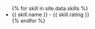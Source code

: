 <ul>
    {% for skill in site.data.skills %}
    <li class="skill">{{ skill.name }} - {{ skill.rating }}</li>
    {% endfor %}
</ul>

